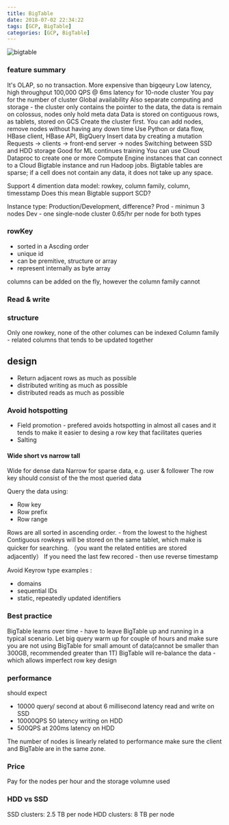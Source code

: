 ```yaml
---
title: BigTable
date: 2018-07-02 22:34:22
tags: [GCP, BigTable]
categories: [GCP, BigTable]
---
```


![bigtable](https://philsblog.b-cdn.net/images/bigtable.png "bigtable")

### feature summary
It's OLAP, so no transaction.
More expensive than bigqeury
Low latency, high throughput
100,000 QPS @ 6ms latency for 10-node cluster
You pay for the number of cluster
Global availability
Also separate computing and storage - the cluster only contains the pointer to the data, the data is remain on colossus, nodes only hold meta data
Data is stored on contiguous rows, as tablets, stored on GCS
Create the cluster first. You can add nodes, remove nodes without having any down time
Use Python or data flow, HBase client, HBase API, BigQuery 
Insert data by creating a mutation
Requests -> clients -> front-end server -> nodes
Switching between SSD and HDD storage
Good for ML continues training
You can use Cloud Dataproc to create one or more Compute Engine instances that can connect to a Cloud Bigtable instance and run Hadoop jobs. 
Bigtable tables are sparse; if a cell does not contain any data, it does not take up any space.

Support 4 dimention data model: rowkey, column family, column, timesstamp
Does this mean Bigtable support SCD?


Instance type: Production/Development, difference?
Prod - minimun 3 nodes
Dev - one single-node cluster
0.65/hr per node for both types

### rowKey
* sorted in a Ascding order
* unique id
* can be premitive, structure or array
* represent internally as byte array

columns can be added on the fly, however the column family cannot
### Read & write

### structure

Only one rowkey, none of the other columes can be indexed
Column family - related columns that tends to be updated together

## design
* Return adjacent rows as much as possible 
* distributed writing as much as possible
* distributed reads as much as possible

### Avoid hotspotting
* Field promotion - prefered
	avoids hotspotting in almost all cases and it tends to make it easier to desing a row key that facilitates queries
* Salting


#### Wide short vs narrow tall
Wide for dense data
Narrow for sparse data, e.g. user & follower
The row key should consist of the the most queried data

Query the data using:
* Row key
* Row prefix
* Row range

Rows are all sorted in ascending order. - from the lowest to the highest
Contiguous rowkeys will be stored on the same tablet, which make is quicker for searching. （you want the related entities are stored adjacently）
If you need the last few recored - then use reverse timestamp

Avoid Keyrow type examples :
* domains
* sequential IDs
* static, repeatedly updated identifiers

### Best practice

BigTable learns over time - have to leave BigTable up and running in a typical scenario. Let big query warm up for couple of hours and make sure you are not using BigTable for small amount of data(cannot be smaller than 300GB, recommended greater than 1T)
BigTable will re-balance the data - which allows imperfect row key design

### performance
should expect 
* 10000 query/ second at about 6 millisecond latency read and write on SSD
* 10000QPS 50 latency writing on HDD
* 500QPS at 200ms latency on HDD

The number of nodes is linearly related to performance
make sure the client and BigTable are in the same zone.

### Price
Pay for the nodes per hour
and the storage volumne used

### HDD vs SSD

SSD clusters: 2.5 TB per node
HDD clusters: 8 TB per node